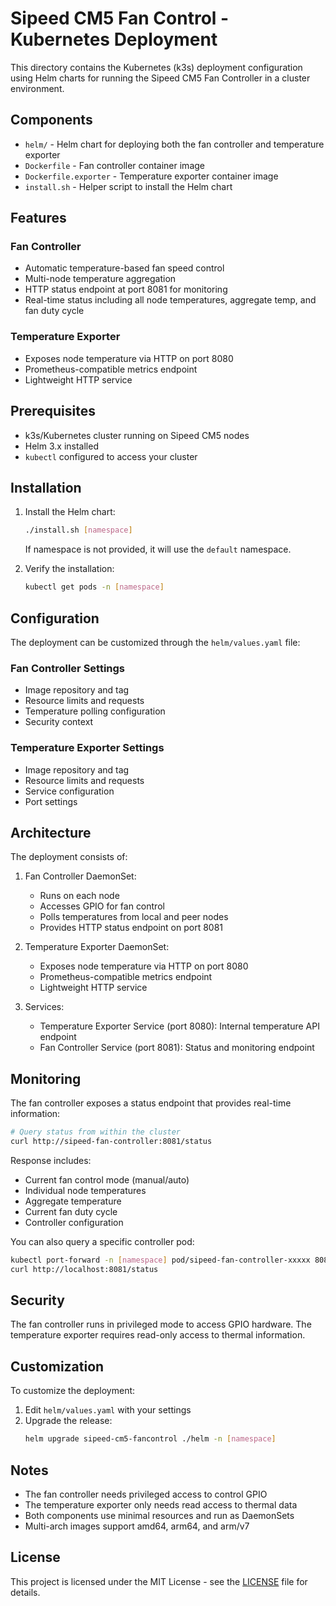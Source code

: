 # Sipeed CM5 Fan Control - Kubernetes Deployment

This directory contains the Kubernetes (k3s) deployment configuration using Helm charts for running the Sipeed CM5 Fan Controller in a cluster environment.

## Components

- `helm/` - Helm chart for deploying both the fan controller and temperature exporter
- `Dockerfile` - Fan controller container image
- `Dockerfile.exporter` - Temperature exporter container image
- `install.sh` - Helper script to install the Helm chart

## Features

### Fan Controller
- Automatic temperature-based fan speed control
- Multi-node temperature aggregation
- HTTP status endpoint at port 8081 for monitoring
- Real-time status including all node temperatures, aggregate temp, and fan duty cycle

### Temperature Exporter
- Exposes node temperature via HTTP on port 8080
- Prometheus-compatible metrics endpoint
- Lightweight HTTP service

## Prerequisites

- k3s/Kubernetes cluster running on Sipeed CM5 nodes
- Helm 3.x installed
- `kubectl` configured to access your cluster

## Installation

1. Install the Helm chart:
   ```bash
   ./install.sh [namespace]
   ```
   If namespace is not provided, it will use the `default` namespace.

2. Verify the installation:
   ```bash
   kubectl get pods -n [namespace]
   ```

## Configuration

The deployment can be customized through the `helm/values.yaml` file:

### Fan Controller Settings
- Image repository and tag
- Resource limits and requests
- Temperature polling configuration
- Security context

### Temperature Exporter Settings
- Image repository and tag
- Resource limits and requests
- Service configuration
- Port settings

## Architecture

The deployment consists of:
1. Fan Controller DaemonSet:
   - Runs on each node
   - Accesses GPIO for fan control
   - Polls temperatures from local and peer nodes
   - Provides HTTP status endpoint on port 8081

2. Temperature Exporter DaemonSet:
   - Exposes node temperature via HTTP on port 8080
   - Prometheus-compatible metrics endpoint
   - Lightweight HTTP service

3. Services:
   - Temperature Exporter Service (port 8080): Internal temperature API endpoint
   - Fan Controller Service (port 8081): Status and monitoring endpoint

## Monitoring

The fan controller exposes a status endpoint that provides real-time information:

```bash
# Query status from within the cluster
curl http://sipeed-fan-controller:8081/status
```

Response includes:
- Current fan control mode (manual/auto)
- Individual node temperatures
- Aggregate temperature
- Current fan duty cycle
- Controller configuration

You can also query a specific controller pod:
```bash
kubectl port-forward -n [namespace] pod/sipeed-fan-controller-xxxxx 8081:8081
curl http://localhost:8081/status
```

## Security

The fan controller runs in privileged mode to access GPIO hardware. The temperature exporter requires read-only access to thermal information.

## Customization

To customize the deployment:

1. Edit `helm/values.yaml` with your settings
2. Upgrade the release:
   ```bash
   helm upgrade sipeed-cm5-fancontrol ./helm -n [namespace]
   ```

## Notes

- The fan controller needs privileged access to control GPIO
- The temperature exporter only needs read access to thermal data
- Both components use minimal resources and run as DaemonSets
- Multi-arch images support amd64, arm64, and arm/v7

## License

This project is licensed under the MIT License - see the [LICENSE](../LICENSE) file for details.